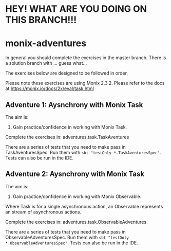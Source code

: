 # HEY!  WHAT ARE YOU DOING ON THIS BRANCH!!!

# monix-adventures
In general you should complete the exercises in the master branch.
There is a solution branch with  ... guess what...

The exercises below are designed to be followed in order.

Please note these exercises are using Monix 2.3.2.  Please refer to the docs at
https://monix.io/docs/2x/eval/task.html

## Adventure 1: Aysnchrony with Monix Task
The aim is:

1. Gain practice/confidence in working with Monix Task.

Complete the exercises in: adventures.task.TaskAventures

There are a series of tests that you need to make pass in TaskAventuresSpec.
Run them with `sbt "testOnly *.TaskAventuresSpec"`.  Tests can also be run in the IDE.


## Adventure 2: Aysnchrony with Monix Task
The aim is:

1. Gain practice/confidence in working with Monix Observable.

Where Task is for a single asynchronous action, an Observable represents an stream of
asynchronous actions.

Complete the exercises in: adventures.task.ObservableAdventures

There are a series of tests that you need to make pass in ObservableAdventuresSpec.
Run them with `sbt "testOnly *.ObservableAdventuresSpec"`.  Tests can also be run in the IDE.

